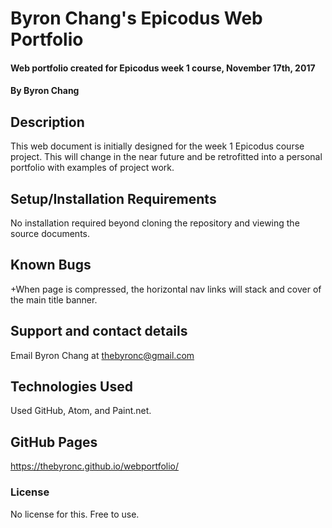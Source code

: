 # Byron Chang's Epicodus Web Portfolio

#### Web portfolio created for Epicodus week 1 course, November 17th, 2017

#### By Byron Chang

## Description

This web document is initially designed for the week 1 Epicodus course project. This will change in the near future and be retrofitted into a personal portfolio with examples of project work.  

## Setup/Installation Requirements
No installation required beyond cloning the repository and viewing the source documents.

## Known Bugs
+When page is compressed, the horizontal nav links will stack and cover of the main title banner.


## Support and contact details
Email Byron Chang at thebyronc@gmail.com

## Technologies Used
Used GitHub, Atom, and Paint.net.

## GitHub Pages
https://thebyronc.github.io/webportfolio/

### License
No license for this. Free to use.
